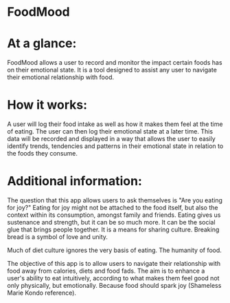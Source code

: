 # FoodMood

# At a glance:
FoodMood allows a user to record and monitor the impact certain foods has on their emotional state. It is a tool designed to assist any  user to navigate their emotional relationship with food. 

# How it works:
A user will log their food intake as well as how it makes them feel at the time of eating. The user can then log their emotional state at a later time. This data will be recorded and displayed in a way that allows the user to easily identify trends, tendencies and patterns in their emotional state in relation to the foods they consume.

# Additional information:
The question that this app allows users to ask themselves is "Are you eating for joy?" Eating for joy might not be attached to the food itself, but also the context within its consumption, amongst family and friends. Eating gives us sustenance and strength, but it can be so much more. It can be the social glue that brings people together. It is a means for sharing culture. Breaking bread is a symbol of love and unity. 

Much of diet culture ignores the very basis of eating. The humanity of food.

The objective of this app is to allow users to navigate their relationship with food away from calories, diets and food fads. The aim is to enhance a user's ability to eat intuitively, according to what makes them feel good not only physically, but emotionally. Because food should spark joy (Shameless Marie Kondo reference).
